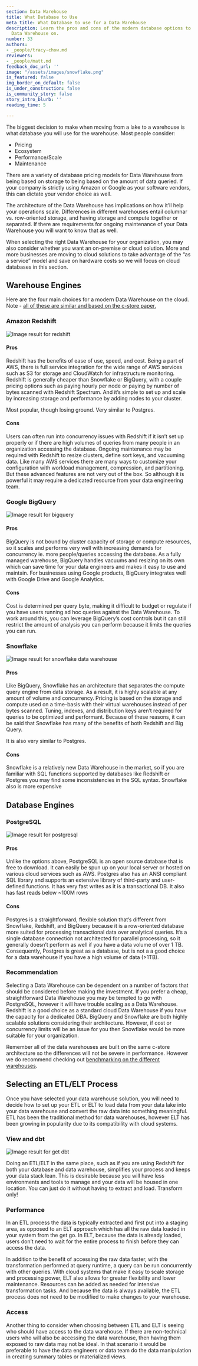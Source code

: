 ```yaml
---
section: Data Warehouse
title: What Database to Use
meta_title: What Database to use for a Data Warehouse
description: Learn the pros and cons of the modern database options to build your
  Data Warehouse on.
number: 33
authors:
- _people/tracy-chow.md
reviewers:
- _people/matt.md
feedback_doc_url: ''
image: "/assets/images/snowflake.png"
is_featured: false
img_border_on_default: false
is_under_construction: false
is_community_story: false
story_intro_blurb: ''
reading_time: 5

---
```

The biggest decision to make when moving from a lake to a warehouse is what database you will use for the warehouse. Most people consider:

* Pricing
* Ecosystem
* Performance/Scale
* Maintenance

There are a variety of database pricing models for Data Warehouse from being based on storage to being based on the amount of data queried. If your company is strictly using Amazon or Google as your software vendors, this can dictate your vendor choice as well.

The architecture of the Data Warehouse has implications on how it’ll help your operations scale. Differences in different warehouses entail columnar vs. row-oriented storage, and having storage and compute together or separated. If there are requirements for ongoing maintenance of your Data Warehouse you will want to know that as well.

When selecting the right Data Warehouse for your organization, you may also consider whether you want an on-premise or cloud solution. More and more businesses are moving to cloud solutions to take advantage of the “as a service” model and save on hardware costs so we will focus on cloud databases in this section.

## Warehouse Engines

Here are the four main choices for a modern Data Warehouse on the cloud. Note - [all of these are similar and based on the c-store paper.](https://dataschool.com/data-modeling-101/row-vs-column-oriented-databases/)

### Amazon Redshift

![Image result for redshift](https://www.blazeclan.com/wp-content/uploads/2013/08/Amazon-Redshift-%E2%80%93-11-Key-Points-to-Remember.png)

#### Pros

Redshift has the benefits of ease of use, speed, and cost. Being a part of AWS, there is full service integration for the wide range of AWS services such as S3 for storage and CloudWatch for infrastructure monitoring. Redshift is generally cheaper than Snowflake or BigQuery, with a couple pricing options such as paying hourly per node or paying by number of bytes scanned with Redshift Spectrum. And it’s simple to set up and scale by increasing storage and performance by adding nodes to your cluster.

Most popular, though losing ground. Very similar to Postgres.

#### Cons

Users can often run into concurrency issues with Redshift if it isn’t set up properly or if there are high volumes of queries from many people in an organization accessing the database. Ongoing maintenance may be required with Redshift to resize clusters, define sort keys, and vacuuming data. Like many AWS services there are many ways to customize your configuration with workload management, compression, and partitioning. But these advanced features are not very out of the box. So although it is powerful it may require a dedicated resource from your data engineering team.

### Google BigQuery

![Image result for bigquery](https://miro.medium.com/max/1000/1*A8liBoeAwAZg7rDu394jYg.png)

#### Pros

BigQuery is not bound by cluster capacity of storage or compute resources, so it scales and performs very well with increasing demands for concurrency ie. more people/queries accessing the database. As a fully managed warehouse, BigQuery handles vacuums and resizing on its own which can save time for your data engineers and makes it easy to use and maintain. For businesses using Google products, BigQuery integrates well with Google Drive and Google Analytics.

#### Cons

Cost is determined per query byte, making it difficult to budget or regulate if you have users running ad hoc queries against the Data Warehouse. To work around this, you can leverage BigQuery’s cost controls but it can still restrict the amount of analysis you can perform because it limits the queries you can run.

### Snowflake

![Image result for snowflake data warehouse](https://miro.medium.com/max/1088/0*AmYXrtpALhMlQcZI.png)

#### Pros

Like BigQuery, Snowflake has an architecture that separates the compute query engine from data storage. As a result, it is highly scalable at any amount of volume and concurrency. Pricing is based on the storage and compute used on a time-basis with their virtual warehouses instead of per bytes scanned. Tuning, indexes, and distribution keys aren’t required for queries to be optimized and performant. Because of these reasons, it can be said that Snowflake has many of the benefits of both Redshift and Big Query.

It is also very similar to Postgres.

#### Cons

Snowflake is a relatively new Data Warehouse in the market, so if you are familiar with SQL functions supported by databases like Redshift or Postgres you may find some inconsistencies in the SQL syntax. Snowflake also is more expensive

## Database Engines

### PostgreSQL

![Image result for postgresql](https://miro.medium.com/max/5040/1*115cqXTggxGeZq5m-yFnrw.png)

#### Pros

Unlike the options above, PostgreSQL is an open source database that is free to download. It can easily be spun up on your local server or hosted on various cloud services such as AWS. Postgres also has an ANSI compliant SQL library and supports an extensive library of third-party and user-defined functions. It has very fast writes as it is a transactional DB. It also has fast reads below \~100M rows

#### Cons

Postgres is a straightforward, flexible solution that’s different from Snowflake, Redshift, and BigQuery because it is a row-oriented database more suited for processing transactional data over analytical queries. It’s a single database connection not architected for parallel processing, so it generally doesn’t perform as well if you have a data volume of over 1 TB. Consequently, Postgres is great as a database, but is not a a good choice for a data warehouse if you have a high volume of data (>1TB).

### Recommendation

Selecting a Data Warehouse can be dependent on a number of factors that should be considered before making the investment. If you prefer a cheap, straightforward Data Warehouse you may be tempted to go with PostgreSQL, however it will have trouble scaling as a Data Warehouse. Redshift is a good choice as a standard cloud Data Warehouse if you have the capacity for a dedicated DBA. BigQuery and Snowflake are both highly scalable solutions considering their architecture. However, if cost or concurrency limits will be an issue for you then Snowflake would be more suitable for your organization.

Remember all of the data warehouses are built on the same c-store architecture so the differences will not be severe in performance. However we do recommend checking out [benchmarking on the different warehouses](https://fivetran.com/blog/warehouse-benchmark).

## Selecting an ETL/ELT Process

Once you have selected your data warehouse solution, you will need to decide how to set up your ETL or ELT to load data from your data lake into your data warehouse and convert the raw data into something meaningful. ETL has been the traditional method for data warehouses, however ELT has been growing in popularity due to its compatibility with cloud systems.

### View and dbt

![Image result for get dbt](https://aws1.discourse-cdn.com/standard11/uploads/getdbt/original/1X/0a05220c3d18b60eff99ae9922c00325cfadf12e.png)

Doing an ETL/ELT in the same place, such as if you are using Redshift for both your database and data warehouse, simplifies your process and keeps your data stack lean. This is desirable because you will have less environments and tools to manage and your data will be housed in one location. You can just do it without having to extract and load. Transform only!

### Performance

In an ETL process the data is typically extracted and first put into a staging area, as opposed to an ELT approach which has all the raw data loaded in your system from the get go. In ELT, because the data is already loaded, users don’t need to wait for the entire process to finish before they can access the data.

In addition to the benefit of accessing the raw data faster, with the transformation performed at query runtime, a query can be run concurrently with other queries. With cloud systems that make it easy to scale storage and processing power, ELT also allows for greater flexibility and lower maintenance. Resources can be added as needed for intensive transformation tasks. And because the data is always available, the ETL process does not need to be modified to make changes to your warehouse.

### Access

Another thing to consider when choosing between ETL and ELT is seeing who should have access to the data warehouse. If there are non-technical users who will also be accessing the data warehouse, then having them exposed to raw data may not be ideal. In that scenario it would be preferable to have the data engineers or data team do the data manipulation in creating summary tables or materialized views.
